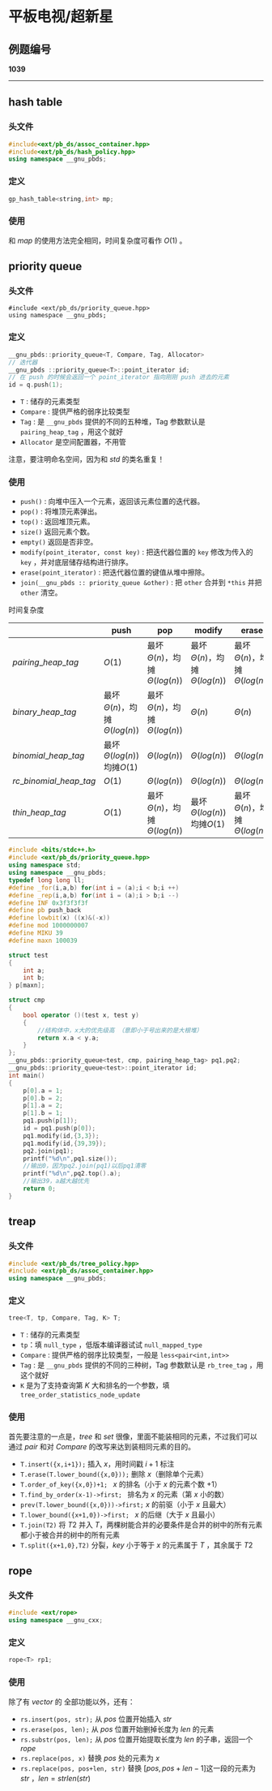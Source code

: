# 平板电视/超新星

## 例题编号

**1039**

------



## hash table

### 头文件

```c++
#include<ext/pb_ds/assoc_container.hpp>
#include<ext/pb_ds/hash_policy.hpp>
using namespace __gnu_pbds;
```

### 定义

```c++
gp_hash_table<string,int> mp;
```

### 使用

和 $map$ 的使用方法完全相同，时间复杂度可看作 $O(1)$ 。



## priority queue

### 头文件

```
#include <ext/pb_ds/priority_queue.hpp>
using namespace __gnu_pbds;
```

### 定义

```c++
__gnu_pbds::priority_queue<T, Compare, Tag, Allocator>
// 迭代器
__gnu_pbds ::priority_queue<T>::point_iterator id;
// 在 push 的时候会返回一个 point_iterator 指向刚刚 push 进去的元素
id = q.push(1);
```

- `T` : 储存的元素类型
- `Compare` : 提供严格的弱序比较类型
- `Tag` : 是 `__gnu_pbds` 提供的不同的五种堆，Tag 参数默认是 `pairing_heap_tag` ，用这个就好
- `Allocator` 是空间配置器，不用管

注意，要注明命名空间，因为和 $std$ 的类名重复！

### 使用

- `push()` : 向堆中压入一个元素，返回该元素位置的迭代器。
- `pop()` : 将堆顶元素弹出。
- `top()` : 返回堆顶元素。
- `size()` 返回元素个数。
- `empty()` 返回是否非空。
- `modify(point_iterator, const key)` : 把迭代器位置的 `key` 修改为传入的 `key` ，并对底层储存结构进行排序。
- `erase(point_iterator)` : 把迭代器位置的键值从堆中擦除。
- `join(__gnu_pbds :: priority_queue &other)` : 把 `other` 合并到 `*this` 并把 `other` 清空。

时间复杂度

|                           | push                        | pop                         | modify                      | erase                       | join        |
| ------------------------- | --------------------------- | --------------------------- | --------------------------- | --------------------------- | ----------- |
| $pairing\_heap\_tag$      | $O(1)$                      | 最坏$Θ(n)$，均摊$Θ(log(n))$ | 最坏$Θ(n)$，均摊$Θ(log(n))$ | 最坏$Θ(n)$，均摊$Θ(log(n))$ | $O(1)$      |
| $binary\_heap\_tag$       | 最坏$Θ(n)$，均摊$Θ(log(n))$ | 最坏$Θ(n)$，均摊$Θ(log(n))$ | $Θ(n)$                      | $Θ(n)$                      | $Θ(n)$      |
| $binomial\_heap\_tag$     | 最坏$Θ(log(n))$均摊$O(1)$   | $Θ(log(n))$                 | $Θ(log(n))$                 | $Θ(log(n))$                 | $Θ(log(n))$ |
| $rc\_binomial\_heap\_tag$ | $O(1)$                      | $Θ(log(n))$                 | $Θ(log(n))$                 | $Θ(log(n))$                 | $Θ(log(n))$ |
| $thin\_heap\_tag$         | $O(1)$                      | 最坏$Θ(n)$，均摊$Θ(log(n))$ | 最坏$Θ(log(n))$均摊$O(1)$   | 最坏$Θ(n)$，均摊$Θ(log(n))$ | $Θ(n)$      |

```c++
#include <bits/stdc++.h>
#include <ext/pb_ds/priority_queue.hpp>
using namespace std;
using namespace __gnu_pbds;
typedef long long ll;
#define _for(i,a,b) for(int i = (a);i < b;i ++)
#define _rep(i,a,b) for(int i = (a);i > b;i --)
#define INF 0x3f3f3f3f
#define pb push_back
#define lowbit(x) ((x)&(-x))
#define mod 1000000007
#define MIKU 39
#define maxn 100039

struct test
{
	int a;
	int b;
} p[maxn];

struct cmp
{
	bool operator ()(test x, test y)
	{
		//结构体中，x大的优先级高 （意即小于号出来的是大根堆）
		return x.a < y.a; 
	}
};
__gnu_pbds::priority_queue<test, cmp, pairing_heap_tag> pq1,pq2;
__gnu_pbds::priority_queue<test>::point_iterator id;
int main()
{
	p[0].a = 1;
	p[0].b = 2;
	p[1].a = 2;
	p[1].b = 1;
	pq1.push(p[1]);
	id = pq1.push(p[0]);
	pq1.modify(id,{3,3});
	pq1.modify(id,{39,39});
	pq2.join(pq1);
	printf("%d\n",pq1.size());
	//输出0，因为pq2.join(pq1)以后pq1清零 
	printf("%d\n",pq2.top().a);
	//输出39，a越大越优先 
	return 0;
}
```



## treap

### 头文件

```c++
#include <ext/pb_ds/tree_policy.hpp>
#include <ext/pb_ds/assoc_container.hpp>
using namespace __gnu_pbds;
```

### 定义

```c++
tree<T, tp, Compare, Tag, K> T;
```

- `T` : 储存的元素类型
- `tp`：填 `null_type` ，低版本编译器试试 `null_mapped_type`
- `Compare` : 提供严格的弱序比较类型，一般是 `less<pair<int,int>>` 
- `Tag` : 是 `__gnu_pbds` 提供的不同的三种树，Tag 参数默认是 `rb_tree_tag` ，用这个就好
- `K` 是为了支持查询第 $K$ 大和排名的一个参数，填 `tree_order_statistics_node_update` 

### 使用

首先要注意的一点是，$tree$ 和 $set$ 很像，里面不能装相同的元素，不过我们可以通过 $pair$ 和对 $Compare$ 的改写来达到装相同元素的目的。




- `T.insert({x,i+1});`             插入 $x$，用时间戳 $i+1$ 标注
- `T.erase(T.lower_bound({x,0}));`     删除 $x$（删除单个元素）
-  `T.order_of_key({x,0})+1; `          $x$ 的排名（小于 $x$ 的元素个数 $+1$）
-  `T.find_by_order(x-1)->first; `      排名为 $x$ 的元素（第 $x$ 小的数）
-  `prev(T.lower_bound({x,0}))->first;`  $x$ 的前驱（小于 $x$ 且最大）
-  `T.lower_bound({x+1,0})->first; `    $x$ 的后继（大于 $x$ 且最小）
-  `T.join(T2)` 将 $T2$ 并入 $T$，两棵树能合并的必要条件是合并的树中的所有元素都小于被合并的树中的所有元素
-  `T.split({x+1,0},T2)`  分裂，$key$ 小于等于 $x$ 的元素属于 $T$ ，其余属于 $T2$  



## rope

### 头文件

```c++
#include <ext/rope>
using namespace __gnu_cxx;
```

### 定义

```c++
rope<T> rp1;
```

### 使用

除了有 $vector$ 的 全部功能以外，还有：

- `rs.insert(pos, str);` 从 $pos$ 位置开始插入 $str$
- `rs.erase(pos, len);` 从 $pos$ 位置开始删掉长度为 $len$ 的元素
- `rs.substr(pos, len);` 从 $pos$ 位置开始提取长度为 $len$ 的子串，返回一个 $rope$
- `rs.replace(pos, x)` 替换 $pos$ 处的元素为 $x$
- `rs.replace(pos, pos+len, str)`   替换 $[pos,pos+len-1]$这一段的元素为 $str$ ，$len=strlen(str)$ 